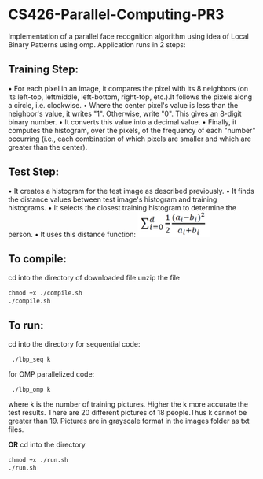 # CS426-Parallel-Computing-PR3
Implementation of a parallel face recognition algorithm using idea of Local Binary Patterns using omp. Application runs in 2 steps:

## Training Step:

• For each pixel in an image, it compares the pixel with its 8 neighbors (on its left-top, leftmiddle,
left-bottom, right-top, etc.).It follows the pixels along a circle, i.e. clockwise.
• Where the center pixel's value is less than the neighbor's value, it writes "1". Otherwise, write "0".
This gives an 8-digit binary number.
• It converts this value into a decimal value.
• Finally, it computes the histogram, over the pixels, of the frequency of each "number" occurring (i.e., each
combination of which pixels are smaller and which are greater than the center).

## Test Step:

• It creates a histogram for the test image as described previously.
• It finds the distance values between test image's histogram and training histograms.
• It selects the closest training histogram to determine the person.
• It uses this distance function: 
![distance funct](/res/formula.PNG)

## To compile:
cd into the directory of downloaded file unzip the file
```
chmod +x ./compile.sh
./compile.sh
```

## To run:
cd into the directory
  for sequential code:
```
 ./lbp_seq k
```

for OMP parallelized code:
```
 ./lbp_omp k
```
where k is the number of training pictures. Higher the k more accurate the test results. There are 20 different pictures of 18 people.Thus k cannot be greater than 19. Pictures are in grayscale format in the images folder as txt files.

**OR**
cd into the directory
```
chmod +x ./run.sh
./run.sh
```
